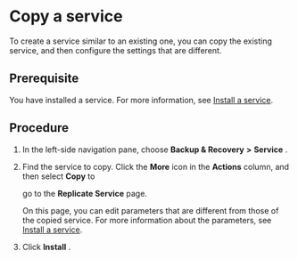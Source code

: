 Copy a service
===================================

To create a service similar to an existing one, you can copy the existing service, and then configure the settings that are different.

Prerequisite
---------------------------------

You have installed a service. For more information, see [Install a service](../1000.manage-backup-and-recovery-service/200.installation-services.md).

Procedure
------------------------------

1. In the left-side navigation pane, choose **Backup \& Recovery** **\>** **Service** .

2. Find the service to copy. Click the **More** icon in the **Actions** column, and then select **Copy** to

   go to the **Replicate Service** page.

   On this page, you can edit parameters that are different from those of the copied service. For more information about the parameters, see [Install a service](../1000.manage-backup-and-recovery-service/200.installation-services.md).

3. Click **Install** .
